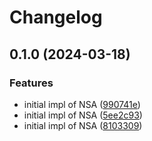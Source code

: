 # Changelog

## 0.1.0 (2024-03-18)


### Features

* initial impl of NSA ([990741e](https://github.com/sevki/nsa/commit/990741e4a39f2b5d8ba1c01783ecf9a50b6bd63f))
* initial impl of NSA ([5ee2c93](https://github.com/sevki/nsa/commit/5ee2c93ceba5eaa8b1bc524d147918ce81a8eb94))
* initial impl of NSA ([8103309](https://github.com/sevki/nsa/commit/8103309419b3be1aa988f2d0ded7bb152c755b00))
